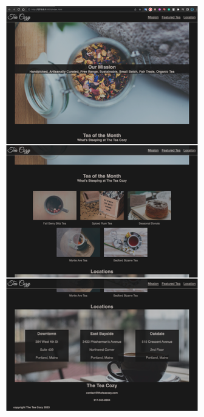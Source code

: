 <img src="website_screenshoots/1.png" width="700"/> 
<img src="website_screenshoots/2.png" width="700"/> 
<img src="website_screenshoots/3.png" width="700"/> 
